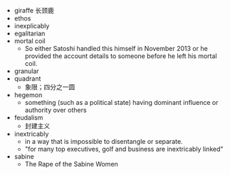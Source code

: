 - giraffe 长颈鹿
- ethos
- inexplicably
- egalitarian
- mortal coil
  * So either Satoshi handled this himself in November 2013 or he provided the account details to someone before he left his mortal coil.
- granular
- quadrant
  * 象限；四分之一圆
- hegemon
  * something (such as a political state) having dominant influence or authority over others
- feudalism
  * 封建主义
- inextricably
  * in a way that is impossible to disentangle or separate.
  * "for many top executives, golf and business are inextricably linked"
- sabine
  * The Rape of the Sabine Women
